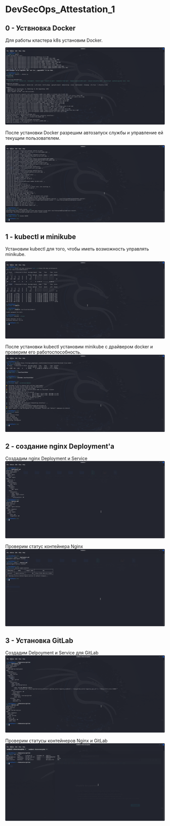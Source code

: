 # DevSecOps_Attestation_1

## 0 - Уствновка Docker
Для работы кластера k8s установим Docker.

![Docker installion](images/Screenshot_2025-01-25_02-45-48.png)

После установки Docker разрешим автозапуск службы и управление ей текущим пользователем.

![Docker check](images/Screenshot_2025-01-25_02-47-26.png)

## 1 - kubectl и minikube

Установим kubectl для того, чтобы иметь возможность управлять minikube.

![Kubectl installion](images/Screenshot_2025-01-25_02-51-10.png)

После установки kubectl установим minikube с драйвером docker и проверим его работоспособность.
![Minikube installion](images/Screenshot_2025-01-25_02-57-51.png)

## 2 - создание nginx Deployment'a
Создадим nginx Deployment и Service
![Nginx Deployment](images/Screenshot_2025-01-25_07-00-21.png)

Проверим статус контейнера Nginx
![Nginx chech](images/Screenshot_2025-01-25_07-01-44.png)

## 3 - Установка GitLab
Создадим Delpoyment и Service для GitLab
![Gitlab Deployment and Service](images/Screenshot_2025-01-25_07-07-48.png)

Проверим статусы контейнеров Nginx и GitLab
![Nginx ang GitLab check](images/Screenshot_2025-01-25_07-31-35.png)